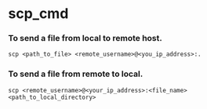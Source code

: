 # scp_cmd

### To send a file from local to remote host.

    scp <path_to_file> <remote_username>@<you_ip_address>:.

### To send a file from remote to local.

    scp <remote_username>@<your_ip_address>:<file_name> <path_to_local_directory>
